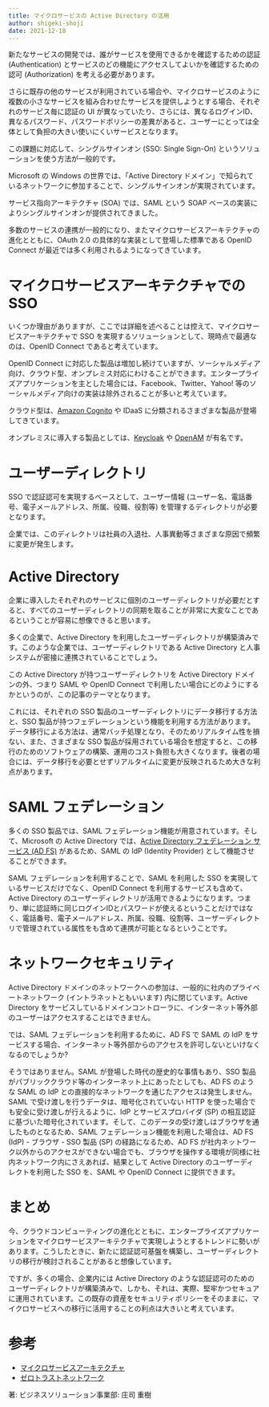 ```yaml
---
title: マイクロサービスの Active Directory の活用
author: shigeki-shoji
date: 2021-12-18
---
```


新たなサービスの開発では、誰がサービスを使用できるかを確認するための認証 (Authentication) とサービスのどの機能にアクセスしてよいかを確認するための認可 (Authorization) を考える必要があります。

さらに既存の他のサービスが利用されている場合や、マイクロサービスのように複数の小さなサービスを組み合わせたサービスを提供しようとする場合、それぞれのサービス毎に認証の UI が異なっていたり、さらには、異なるログインID、異なるパスワード、パスワードポリシーの差異があると、ユーザーにとっては全体として負担の大きい使いにくいサービスとなります。

この課題に対応して、シングルサインオン (SSO: Single Sign-On) というソリューションを使う方法が一般的です。

Microsoft の Windows の世界では、「Active Directory ドメイン」で知られているネットワークに参加することで、シングルサインオンが実現されています。

サービス指向アーキテクチャ (SOA) では、SAML という SOAP ベースの実装によりシングルサインオンが提供されてきました。

多数のサービスの連携が一般的になり、またマイクロサービスアーキテクチャの進化とともに、OAuth 2.0 の具体的な実装として登場した標準である OpenID Connect が最近では多く利用されるようになってきています。

# マイクロサービスアーキテクチャでの SSO

いくつか理由がありますが、ここでは詳細を述べることは控えて、マイクロサービスアーキテクチャで SSO を実現するソリューションとして、現時点で最適なのは、OpenID Connect であると考えています。

OpenID Connect に対応した製品は増加し続けていますが、ソーシャルメディア向け、クラウド型、オンプレミス対応にわけることができます。エンタープライズアプリケーションを主とした場合には、Facebook、Twitter、Yahoo! 等のソーシャルメディア向けの実装は除外されることが多いと考えています。

クラウド型は、[Amazon Cognito](https://aws.amazon.com/jp/cognito/) や IDaaS に分類されるさまざまな製品が登場してきています。

オンプレミスに導入する製品としては、[Keycloak](https://www.keycloak.org/) や [OpenAM](https://www.forgerock.com/) が有名です。

# ユーザーディレクトリ

SSO で認証認可を実現するベースとして、ユーザー情報 (ユーザー名、電話番号、電子メールアドレス、所属、役職、役割等) を管理するディレクトリが必要となります。

企業では、このディレクトリは社員の入退社、人事異動等さまざまな原因で頻繁に変更が発生します。

# Active Directory

企業に導入したそれぞれのサービスに個別のユーザーディレクトリが必要だとすると、すべてのユーザーディレクトリの同期を取ることが非常に大変なことであるということが容易に想像できると思います。

多くの企業で、Active Directory を利用したユーザーディレクトリが構築済みです。このような企業では、ユーザーディレクトリである Active Directory と人事システムが密接に連携されていることでしょう。

この Active Directory が持つユーザーディレクトリを Active Directory ドメインの外、つまり SAML や OpenID Connect で利用したい場合にどのようにするかというのが、この記事のテーマとなります。

これには、それぞれの SSO 製品のユーザーディレクトリにデータ移行する方法と、SSO 製品が持つフェデレーションという機能を利用する方法があります。データ移行による方法は、通常バッチ処理となり、そのためリアルタイム性を損ない、また、さまざまな SSO 製品が採用されている場合を想定すると、この移行のためのソフトウェアの構築、運用のコスト負担も大きくなります。後者の場合には、データ移行を必要とせずリアルタイムに変更が反映されるため大きな利点があります。

# SAML フェデレーション

多くの SSO 製品では、SAML フェデレーション機能が用意されています。そして、Microsoft の Active Directory では、[Active Directory フェデレーション サービス (AD FS)](https://docs.microsoft.com/ja-jp/windows-server/identity/active-directory-federation-services) があるため、SAML の IdP (Identity Provider) として機能させることができます。

SAML フェデレーションを利用することで、SAML を利用した SSO を実現しているサービスだけでなく、OpenID Connect を利用するサービスも含めて、Active Directory のユーザーディレクトリが活用できるようになります。つまり、単に認証時に同じログインIDとパスワードが使えるということだけではなく、電話番号、電子メールアドレス、所属、役職、役割等、ユーザーディレクトリで管理されている属性をも含めて連携が可能となるということです。

# ネットワークセキュリティ

Active Directory ドメインのネットワークへの参加は、一般的に社内のプライベートネットワーク (イントラネットともいいます) 内に閉じています。Active Directory をサービスしているドメインコントローラに、インターネット等外部のユーザーはアクセスすることはできません。

では、SAML フェデレーションを利用するために、AD FS で SAML の IdP をサービスする場合、インターネット等外部からのアクセスを許可しないといけなくなるのでしょうか?

そうではありません。SAML が登場した時代の歴史的な事情もあり、SSO 製品がパブリッククラウド等のインターネット上にあったとしても、AD FS のような SAML の IdP との直接的なネットワークを通じたアクセスは発生しません。SAML で受け渡しを行うデータは、暗号化されていない HTTP を使った場合でも安全に受け渡しが行えるように、IdP とサービスプロバイダ (SP) の相互認証に基づいた暗号化されています。そして、このデータの受け渡しはブラウザを通したものとなるため、SAML フェデレーション機能を利用した場合は、AD FS (IdP) - ブラウザ - SSO 製品 (SP) の経路になるため、AD FS が社内ネットワーク以外からのアクセスができない場合でも、ブラウザを操作する環境が同様に社内ネットワーク内にさえあれば、結果として Active Directory のユーザーディレクトを利用した SSO を、SAML や OpenID Connect に提供できます。

# まとめ

今、クラウドコンピューティングの進化とともに、エンタープライズアプリケーションをマイクロサービスアーキテクチャで実現しようとするトレンドに勢いがあります。こうしたときに、新たに認証認可基盤を構築し、ユーザーディレクトリの移行が検討されることがあると想像しています。

ですが、多くの場合、企業内には Active Directory のような認証認可のためのユーザーディレクトリが構築済みで、しかも、それは、実際、堅牢かつセキュアに運用されています。この既存の資産をセキュリティポリシーをそのままに、マイクロサービスへの移行に活用することの利点は大きいと考えています。

# 参考

* [マイクロサービスアーキテクチャ](https://www.amazon.co.jp/dp/4873117607/)
* [ゼロトラストネットワーク](https://www.amazon.co.jp/dp/4873118883/)

著: ビジネスソリューション事業部: 庄司 重樹
